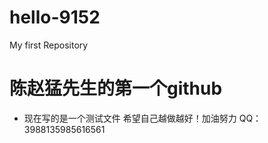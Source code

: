 # hello-9152
My first  Repository
# 陈赵猛先生的第一个github
- 现在写的是一个测试文件
希望自己越做越好！加油努力
QQ：3988135985616561

